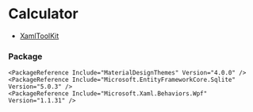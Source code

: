 # Calculator
- [XamlToolKit](https://github.com/MaterialDesignInXAML/MaterialDesignInXamlToolkit)
### Package
    <PackageReference Include="MaterialDesignThemes" Version="4.0.0" />
    <PackageReference Include="Microsoft.EntityFrameworkCore.Sqlite" Version="5.0.3" />
    <PackageReference Include="Microsoft.Xaml.Behaviors.Wpf" Version="1.1.31" />
